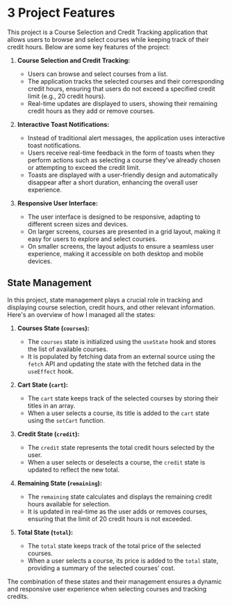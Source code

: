 # 3 Project Features

This project is a Course Selection and Credit Tracking application that allows users to browse and select courses while keeping track of their credit hours. Below are some key features of the project:

1. **Course Selection and Credit Tracking:**

   - Users can browse and select courses from a list.
   - The application tracks the selected courses and their corresponding credit hours, ensuring that users do not exceed a specified credit limit (e.g., 20 credit hours).
   - Real-time updates are displayed to users, showing their remaining credit hours as they add or remove courses.

2. **Interactive Toast Notifications:**

   - Instead of traditional alert messages, the application uses interactive toast notifications.
   - Users receive real-time feedback in the form of toasts when they perform actions such as selecting a course they've already chosen or attempting to exceed the credit limit.
   - Toasts are displayed with a user-friendly design and automatically disappear after a short duration, enhancing the overall user experience.

3. **Responsive User Interface:**

   - The user interface is designed to be responsive, adapting to different screen sizes and devices.
   - On larger screens, courses are presented in a grid layout, making it easy for users to explore and select courses.
   - On smaller screens, the layout adjusts to ensure a seamless user experience, making it accessible on both desktop and mobile devices.

## State Management

In this project, state management plays a crucial role in tracking and displaying course selection, credit hours, and other relevant information. Here's an overview of how I managed all the states:

1. **Courses State (`courses`):**

   - The `courses` state is initialized using the `useState` hook and stores the list of available courses.
   - It is populated by fetching data from an external source using the `fetch` API and updating the state with the fetched data in the `useEffect` hook.

2. **Cart State (`cart`):**

   - The `cart` state keeps track of the selected courses by storing their titles in an array.
   - When a user selects a course, its title is added to the `cart` state using the `setCart` function.

3. **Credit State (`credit`):**

   - The `credit` state represents the total credit hours selected by the user.
   - When a user selects or deselects a course, the `credit` state is updated to reflect the new total.

4. **Remaining State (`remaining`):**

   - The `remaining` state calculates and displays the remaining credit hours available for selection.
   - It is updated in real-time as the user adds or removes courses, ensuring that the limit of 20 credit hours is not exceeded.

5. **Total State (`total`):**

   - The `total` state keeps track of the total price of the selected courses.
   - When a user selects a course, its price is added to the `total` state, providing a summary of the selected courses' cost.

The combination of these states and their management ensures a dynamic and responsive user experience when selecting courses and tracking credits.
